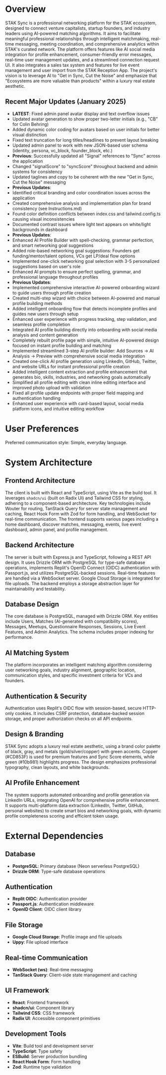 # Overview
STAK Sync is a professional networking platform for the STAK ecosystem, designed to connect venture capitalists, startup founders, and industry leaders using AI-powered matching algorithms. It aims to facilitate meaningful professional relationships through intelligent matchmaking, real-time messaging, meeting coordination, and comprehensive analytics within STAK's curated network. The platform offers features like AI social media integration for profile enhancement, consumer-friendly error messages, real-time user management updates, and a streamlined connection request UI. It also integrates a sales tax system and features for live event management and user import from the STAK Reception App. The project's vision is to leverage AI to "Get in Sync, Cut the Noise" and emphasize that "Ecosystems are more valuable than products" within a luxury real estate aesthetic.

## Recent Major Updates (January 2025)
- **LATEST**: Fixed admin panel avatar display and text overflow issues
- Updated avatar generation to show proper two-letter initials (e.g., "CB" for Colin Behring)
- Added dynamic color coding for avatars based on user initials for better visual distinction
- Fixed text truncation for long titles/headlines to prevent layout breaking
- Updated admin panel to work with new JSON-based user schema (identity, persona, vc_block, founder_block, etc.)
- **Previous**: Successfully updated all "Signal" references to "Sync" across the application
- Changed "signalScore" to "syncScore" throughout backend and admin systems for consistency
- Updated taglines and copy to be coherent with the new "Get in Sync, Cut the Noise" messaging
- **Previous Updates**:
- Identified critical branding and color coordination issues across the application
- Created comprehensive analysis and implementation plan for brand consistency (see Instructions.md)
- Found color definition conflicts between index.css and tailwind.config.ts causing visual inconsistencies
- Documented contrast issues where light text appears on white/light backgrounds in dashboard
- **Previous Updates**:
- Enhanced AI Profile Builder with spell-checking, grammar perfection, and smart networking goal suggestions
- Added role-based networking goal suggestions: Founders get funding/mentor/talent options, VCs get LP/deal flow options
- Implemented one-click networking goal selection with 3-5 personalized suggestions based on user's role
- Enhanced AI prompts to ensure perfect spelling, grammar, and professional language throughout profiles
- **Previous Updates**:
- Implemented comprehensive interactive AI-powered onboarding wizard to guide users through profile creation
- Created multi-step wizard with choice between AI-powered and manual profile building methods
- Added intelligent onboarding flow that detects incomplete profiles and guides new users through setup
- Enhanced user experience with progress tracking, step validation, and seamless profile completion
- Integrated AI profile building directly into onboarding with social media analysis and content generation
- Completely rebuilt profile page with simple, intuitive AI-powered design focused on instant profile building and matching
- Implemented streamlined 3-step AI profile builder: Add Sources → AI Analysis → Preview with comprehensive social media integration
- Created one-click AI profile generation using LinkedIn, GitHub, Twitter, and website URLs for instant professional profile creation
- Added intelligent content extraction and profile enhancement that generates bio, skills, industries, and networking goals automatically
- Simplified all profile editing with clean inline editing interface and improved photo upload with validation
- Fixed all profile update endpoints with proper field mapping and authentication handling
- Enhanced user experience with card-based layout, social media platform icons, and intuitive editing workflow

# User Preferences
Preferred communication style: Simple, everyday language.

# System Architecture

## Frontend Architecture
The client is built with React and TypeScript, using Vite as the build tool. It leverages `shadcn/ui` (built on Radix UI) and Tailwind CSS for styling, adhering to a component-based architecture. Key technologies include Wouter for routing, TanStack Query for server state management and caching, React Hook Form with Zod for form handling, and WebSocket for real-time communication. The frontend supports various pages including a home dashboard, discover matches, messaging, events, live event dashboard, admin panel, and profile management.

## Backend Architecture
The server is built with Express.js and TypeScript, following a REST API design. It uses Drizzle ORM with PostgreSQL for type-safe database operations, implements Replit's OpenID Connect (OIDC) authentication with Passport.js, and utilizes PostgreSQL-backed sessions. Real-time features are handled via a WebSocket server. Google Cloud Storage is integrated for file uploads. The backend employs a storage abstraction layer for maintainability and testability.

## Database Design
The core database is PostgreSQL, managed with Drizzle ORM. Key entities include Users, Matches (AI-generated with compatibility scores), Messages, Meetups, Questionnaire Responses, Sessions, Live Event Features, and Admin Analytics. The schema includes proper indexing for performance.

## AI Matching System
The platform incorporates an intelligent matching algorithm considering user networking goals, industry alignment, geographic location, communication styles, and specific investment criteria for VCs and founders.

## Authentication & Security
Authentication uses Replit's OIDC flow with session-based, secure HTTP-only cookies. It includes CSRF protection, database-backed session storage, and proper authorization checks on all API endpoints.

## Design & Branding
STAK Sync adopts a luxury real estate aesthetic, using a brand color palette of black, gray, and metals (gold/silver/copper) with green accents. Copper (#CD853F) is used for premium features and Sync Score elements, while green (#10b981) highlights progress. The design emphasizes professional typography, clean layouts, and white backgrounds.

## AI Profile Enhancement
The system supports automated onboarding and profile generation via LinkedIn URLs, integrating OpenAI for comprehensive profile enhancement. It supports multi-platform data extraction (LinkedIn, Twitter, GitHub, personal websites) to create smart bios and networking goals, with dynamic profile completeness scoring and efficient token usage.

# External Dependencies

## Database
- **PostgreSQL**: Primary database (Neon serverless PostgreSQL)
- **Drizzle ORM**: Type-safe database operations

## Authentication
- **Replit OIDC**: Authentication provider
- **Passport.js**: Authentication middleware
- **OpenID Client**: OIDC client library

## File Storage
- **Google Cloud Storage**: Profile image and file uploads
- **Uppy**: File upload interface

## Real-time Communication
- **WebSocket (ws)**: Real-time messaging
- **TanStack Query**: Client-side state management and caching

## UI Framework
- **React**: Frontend framework
- **shadcn/ui**: Component library
- **Tailwind CSS**: CSS framework
- **Radix UI**: Accessible component primitives

## Development Tools
- **Vite**: Build tool and development server
- **TypeScript**: Type safety
- **ESBuild**: Server production bundling
- **React Hook Form**: Form handling
- **Zod**: Runtime type validation